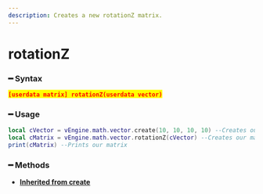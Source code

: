 ```yaml
---
description: Creates a new rotationZ matrix.
---
```


# rotationZ

### ━ Syntax

<mark style="color:red;">**`[userdata matrix] rotationZ(userdata vector)`**</mark>

### ━ Usage

```lua
local cVector = vEngine.math.vector.create(10, 10, 10, 10) --Creates our vector
local cMatrix = vEngine.math.vector.rotationZ(cVector) --Creates our matrix
print(cMatrix) --Prints our matrix
```

### **━ Methods**

* [**Inherited from create**](create.md)